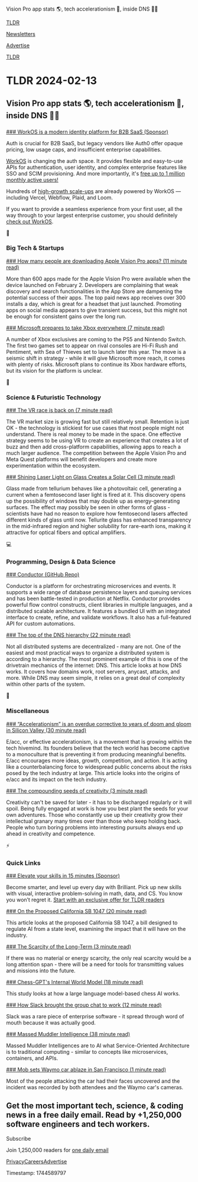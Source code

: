 Vision Pro app stats 🌎, tech accelerationism 🤖, inside DNS 👨‍💻

[TLDR](/)

[Newsletters](/newsletters)

[Advertise](https://advertise.tldr.tech/)

[TLDR](/)

# TLDR 2024-02-13

## Vision Pro app stats 🌎, tech accelerationism 🤖, inside DNS 👨‍💻

### 

[### WorkOS is a modern identity platform for B2B SaaS (Sponsor)](https://workos.com/?utm_source=tldr&amp;utm_medium=newsletter&amp;utm_campaign=q12024)

Auth is crucial for B2B SaaS, but legacy vendors like Auth0 offer opaque pricing, low usage caps, and insufficient enterprise capabilities.

[WorkOS](https://workos.com/?utm_source=tldr&utm_medium=newsletter&utm_campaign=q12024) is changing the auth space. It provides flexible and easy-to-use APIs for authentication, user identity, and complex enterprise features like SSO and SCIM provisioning. And more importantly, it's [free up to 1 million monthly active users!](https://workos.com/?utm_source=tldr&utm_medium=newsletter&utm_campaign=q12024)

Hundreds of [high-growth scale-ups](https://workos.com/?utm_source=tldr&utm_medium=newsletter&utm_campaign=q12024) are already powered by WorkOS — including Vercel, Webflow, Plaid, and Loom.

If you want to provide a seamless experience from your first user, all the way through to your largest enterprise customer, you should definitely [check out WorkOS](https://workos.com/?utm_source=tldr&utm_medium=newsletter&utm_campaign=q12024).

📱

### Big Tech & Startups

[### How many people are downloading Apple Vision Pro apps? (11 minute read)](https://www.immersivewire.com/p/downloads-apple-vision-pro-app-store?utm_source=tldrnewsletter)

More than 600 apps made for the Apple Vision Pro were available when the device launched on February 2. Developers are complaining that weak discovery and search functionalities in the App Store are dampening the potential success of their apps. The top paid news app receives over 300 installs a day, which is great for a headset that just launched. Promoting apps on social media appears to give transient success, but this might not be enough for consistent gains over the long run.

[### Microsoft prepares to take Xbox everywhere (7 minute read)](https://www.theverge.com/2024/2/12/24067370/microsoft-xbox-playstation-switch-games-future-hardware?utm_source=tldrnewsletter)

A number of Xbox exclusives are coming to the PS5 and Nintendo Switch. The first two games set to appear on rival consoles are Hi-Fi Rush and Pentiment, with Sea of Thieves set to launch later this year. The move is a seismic shift in strategy - while it will give Microsoft more reach, it comes with plenty of risks. Microsoft plans to continue its Xbox hardware efforts, but its vision for the platform is unclear.

🚀

### Science & Futuristic Technology

[### The VR race is back on (7 minute read)](https://twitter.com/andrewchen/status/1757090367848280075?utm_source=tldrnewsletter)

The VR market size is growing fast but still relatively small. Retention is just OK - the technology is stickiest for use cases that most people might not understand. There is real money to be made in the space. One effective strategy seems to be using VR to create an experience that creates a lot of buzz and then add cross-platform capabilities, allowing apps to reach a much larger audience. The competition between the Apple Vision Pro and Meta Quest platforms will benefit developers and create more experimentation within the ecosystem.

[### Shining Laser Light on Glass Creates a Solar Cell (3 minute read)](https://spectrum.ieee.org/next-generation-solar-transparent-glass?utm_source=tldrnewsletter)

Glass made from tellurium behaves like a photovoltaic cell, generating a current when a femtosecond laser light is fired at it. This discovery opens up the possibility of windows that may double up as energy-generating surfaces. The effect may possibly be seen in other forms of glass - scientists have had no reason to explore how femtosecond lasers affected different kinds of glass until now. Tellurite glass has enhanced transparency in the mid-infrared region and higher solubility for rare-earth ions, making it attractive for optical fibers and optical amplifiers.

💻

### Programming, Design & Data Science

[### Conductor (GitHub Repo)](https://github.com/conductor-oss/conductor?utm_source=tldrnewsletter)

Conductor is a platform for orchestrating microservices and events. It supports a wide range of database persistence layers and queuing services and has been battle-tested in production at Netflix. Conductor provides powerful flow control constructs, client libraries in multiple languages, and a distributed scalable architecture. It features a bundled UI with an integrated interface to create, refine, and validate workflows. It also has a full-featured API for custom automations.

[### The top of the DNS hierarchy (22 minute read)](https://computer.rip/2024-02-11-the-top-of-the-DNS-hierarchy.html?utm_source=tldrnewsletter)

Not all distributed systems are decentralized - many are not. One of the easiest and most practical ways to organize a distributed system is according to a hierarchy. The most prominent example of this is one of the drivetrain mechanics of the internet: DNS. This article looks at how DNS works. It covers how domains work, root servers, anycast, attacks, and more. While DNS may seem simple, it relies on a great deal of complexity within other parts of the system.

🎁

### Miscellaneous

[### “Accelerationism” is an overdue corrective to years of doom and gloom in Silicon Valley (30 minute read)](https://www.thenewatlantis.com/publications/tech-strikes-back?utm_source=tldrnewsletter)

E/acc, or effective accelerationism, is a movement that is growing within the tech hivemind. Its founders believe that the tech world has become captive to a monoculture that is preventing it from producing meaningful benefits. E/acc encourages more ideas, growth, competition, and action. It is acting like a counterbalancing force to widespread public concerns about the risks posed by the tech industry at large. This article looks into the origins of e/acc and its impact on the tech industry.

[### The compounding seeds of creativity (3 minute read)](https://world.hey.com/dhh/the-compounding-seeds-of-creativity-e7e212c0?utm_source=tldrnewsletter)

Creativity can't be saved for later - it has to be discharged regularly or it will spoil. Being fully engaged at work is how you best plant the seeds for your own adventures. Those who constantly use up their creativity grow their intellectual granary many times over than those who keep holding back. People who turn boring problems into interesting pursuits always end up ahead in creativity and competence.

⚡

### Quick Links

[### Elevate your skills in 15 minutes (Sponsor)](https://d2swt604.na1.hs-sales-engage.com/Ctc/GH+23284/d2SwT604/Jl23gNv7W7lCdLW6lZ3kTN1TxQ7ZdF5-cN8vplwYw1pnZN8cvpn2xK1pDV1C-M61h4T5BW6MyN7q6dNrwmW1g7Qbr77ptMLW8ssgx15ZC6SYW1hX_3v66bkFPW1HBq3p8tBrmzW6svTRL584pd2W3XSDN71BYpsbW3mjFmH5b7KpyW8zdff28M-R0GW6S98vq5V292PW7NXbB27RHGhlW98V_9h6DJPQ3W5CCB241J2jvWW7HJfzd1_-R70W1P81cp1z8cXfW1R5RLt8qQwzFN5nfyCTpJmH2W6B3wk3309QJNW7VBjQh5NX9l6W4DxHj289j2H4dqTwNz04?utm_source=tldrnewsletter)

Become smarter, and level up every day with Brilliant. Pick up new skills with visual, interactive problem-solving in math, data, and CS. You know you won’t regret it. [Start with an exclusive offer for TLDR readers](https://d2swt604.na1.hs-sales-engage.com/Ctc/GH+23284/d2SwT604/Jl23gNv7W7lCdLW6lZ3kTN1TxQ7ZdF5-cN8vplwYw1pnZN8cvpn2xK1pDV1C-M61h4T5BW6MyN7q6dNrwmW1g7Qbr77ptMLW8ssgx15ZC6SYW1hX_3v66bkFPW1HBq3p8tBrmzW6svTRL584pd2W3XSDN71BYpsbW3mjFmH5b7KpyW8zdff28M-R0GW6S98vq5V292PW7NXbB27RHGhlW98V_9h6DJPQ3W5CCB241J2jvWW7HJfzd1_-R70W1P81cp1z8cXfW1R5RLt8qQwzFN5nfyCTpJmH2W6B3wk3309QJNW7VBjQh5NX9l6W4DxHj289j2H4dqTwNz04)

[### On the Proposed California SB 1047 (20 minute read)](https://thezvi.substack.com/p/on-the-proposed-california-sb-1047?utm_source=tldrnewsletter)

This article looks at the proposed California SB 1047, a bill designed to regulate AI from a state level, examining the impact that it will have on the industry.

[### The Scarcity of the Long-Term (3 minute read)](https://kk.org/thetechnium/the-scarcity-of-the-long-term/?utm_source=tldrnewsletter)

If there was no material or energy scarcity, the only real scarcity would be a long attention span - there will be a need for tools for transmitting values and missions into the future.

[### Chess-GPT's Internal World Model (18 minute read)](https://adamkarvonen.github.io/machine_learning/2024/01/03/chess-world-models.html?utm_source=tldrnewsletter)

This study looks at how a large language model-based chess AI works.

[### How Slack brought the group chat to work (12 minute read)](https://www.theverge.com/24070725/slack-ten-year-anniversary-retrospective-groupchat-workplace?utm_source=tldrnewsletter)

Slack was a rare piece of enterprise software - it spread through word of mouth because it was actually good.

[### Massed Muddler Intelligence (38 minute read)](https://studio.ribbonfarm.com/p/massed-muddler-intelligence?utm_source=tldrnewsletter)

Massed Muddler Intelligences are to AI what Service-Oriented Architecture is to traditional computing - similar to concepts like microservices, containers, and APIs.

[### Mob sets Waymo car ablaze in San Francisco (1 minute read)](https://arstechnica.com/gadgets/2024/02/vandals-set-fire-to-waymo-car-during-lunar-new-year-celebration/?utm_source=tldrnewsletter)

Most of the people attacking the car had their faces uncovered and the incident was recorded by both attendees and the Waymo car's cameras.

## Get the most important tech, science, & coding news in a free daily email. Read by +1,250,000 software engineers and tech workers.

Subscribe

Join 1,250,000 readers for [one daily email](/api/latest/tech)

[Privacy](/privacy)[Careers](https://jobs.ashbyhq.com/tldr.tech)[Advertise](/tech/advertise)

Timestamp: 1744589797